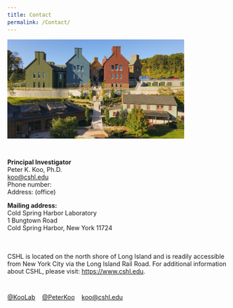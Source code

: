 ```yaml
---
title: Contact
permalink: /Contact/
---
```


<div class="col6 center">
	<img class='img-responsive center-block' src="/images/contacts/cshl4.jpg" width="80%" height="80%"/>
 <span style="display: block; margin-bottom: 1em"></span>
      <span style="display: block; margin-bottom: 3em"></span>
</div>

<b>Principal Investigator</b><br>
Peter K. Koo, Ph.D.<br>
koo@cshl.edu<br>
Phone number: <br>
Address: (office)<br>

<b>Mailing address:</b><br>
Cold Spring Harbor Laboratory<br>
1 Bungtown Road <br>
Cold Spring Harbor, New York 11724<br>
<br>
<br>

CSHL is located on the north shore of Long Island and is readily accessible from New York City via the Long Island Rail Road. For additional information about CSHL, please visit: https://www.cshl.edu.

<span style="display: block; margin-bottom: 3em"></span>
<a href="https://github.com/koo-lab"><i class="fa fa-github"></i> @KooLab</a>&nbsp;&nbsp;&nbsp;
<a href="https://twitter.com/pkoo562"><i class="fa fa-twitter"></i> @PeterKoo</a>&nbsp;&nbsp;&nbsp;
<a href="mailto:koo@cshl.edu"><i class="fa fa-envelope-o"></i> koo@cshl.edu</a>


